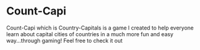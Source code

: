 # Count-Capi

Count-Capi which is Country-Capitals is a game I created to help everyone learn about capital cities of countries in a much more fun and easy way...through gaming!
Feel free to check it out
